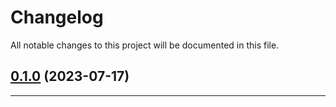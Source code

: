 <!--- BEGIN HEADER -->
# Changelog

All notable changes to this project will be documented in this file.
<!--- END HEADER -->

## [0.1.0](https://github.com/guanguans/monorepo-builder-worker/compare/0.0.0...v0.1.0) (2023-07-17)


---

